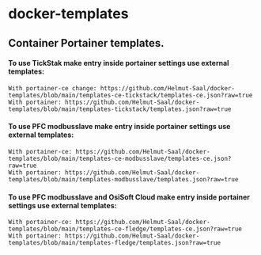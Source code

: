 # docker-templates
<H2>Container Portainer templates.</H2>

<H4>To use TickStak make entry inside portainer settings use external templates:</H4>

~~~
With portainer-ce change: https://github.com/Helmut-Saal/docker-templates/blob/main/templates-ce-tickstack/templates-ce.json?raw=true
With portainer: https://github.com/Helmut-Saal/docker-templates/blob/main/templates-tickstack/templates.json?raw=true
~~~
<H4>To use PFC modbusslave make entry inside portainer settings use external templates:</H4>

~~~  
With portainer-ce: https://github.com/Helmut-Saal/docker-templates/blob/main/templates-ce-modbusslave/templates-ce.json?raw=true 
With portainer: https://github.com/Helmut-Saal/docker-templates/blob/main/templates-modbusslave/templates.json?raw=true
~~~
<H4>To use PFC modbusslave and OsiSoft Cloud make entry inside portainer settings use external templates:</H4>

~~~  
With portainer-ce: https://github.com/Helmut-Saal/docker-templates/blob/main/templates-ce-fledge/templates-ce.json?raw=true 
With portainer: https://github.com/Helmut-Saal/docker-templates/blob/main/templates-fledge/templates.json?raw=true
~~~
